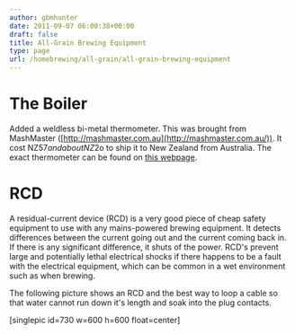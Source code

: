 ```yaml
---
author: gbmhunter
date: 2011-09-07 06:00:38+00:00
draft: false
title: All-Grain Brewing Equipment
type: page
url: /homebrewing/all-grain/all-grain-brewing-equipment
---
```


# The Boiler


Added a weldless bi-metal thermometer. This was brought from MashMaster ([http://mashmaster.com.au](http://mashmaster.com.au/)). It cost NZ$57 and about NZ$2o to ship it to New Zealand from Australia. The exact thermometer can be found on [this webpage](http://mashmaster.com.au/p/923730/weldless-bi-metal-thermometer-3-dial-face--short-thread---for-pots-and-kegs.html).


# RCD


A residual-current device (RCD) is a very good piece of cheap safety equipment to use with any mains-powered brewing equipment. It detects differences between the current going out and the current coming back in. If there is any significant difference, it shuts of the power. RCD's prevent large and potentially lethal electrical shocks if there happens to be a fault with the electrical equipment, which can be common in a wet environment such as when brewing.

The following picture shows an RCD and the best way to loop a cable so that water cannot run down it's length and soak into the plug contacts.

[singlepic id=730 w=600 h=600 float=center]
